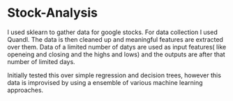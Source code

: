 # Stock-Analysis

I used sklearn to gather data for google stocks. For data collection I used Quandl. The data is then cleaned up and meaningful features are extracted over them. Data of a limited number of datys are used as input features( like openeing and closing and the highs and lows) and the outputs are after that number of limited days.

Initially tested this over simple regression and decision trees, however this data is improvised by using a ensemble of various machine learning approaches.
